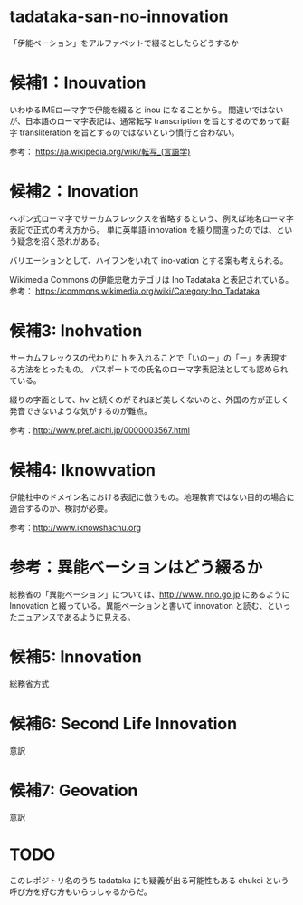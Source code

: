 # tadataka-san-no-innovation
「伊能ベーション」をアルファベットで綴るとしたらどうするか

候補1：Inouvation
=================
いわゆるIMEローマ字で伊能を綴ると inou になることから。
間違いではないが、日本語のローマ字表記は、通常転写 transcription を旨とするのであって翻字 transliteration を旨とするのではないという慣行と合わない。

参考： https://ja.wikipedia.org/wiki/転写_(言語学)

候補2：Inovation
=================
ヘボン式ローマ字でサーカムフレックスを省略するという、例えば地名ローマ字表記で正式の考え方から。
単に英単語 innovation を綴り間違ったのでは、という疑念を招く恐れがある。

バリエーションとして、ハイフンをいれて ino-vation とする案も考えられる。

Wikimedia Commons の伊能忠敬カテゴリは Ino Tadataka と表記されている。
参考： https://commons.wikimedia.org/wiki/Category:Ino_Tadataka

候補3: Inohvation
=================
サーカムフレックスの代わりに h を入れることで「いのー」の「ー」を表現する方法をとったもの。
パスポートでの氏名のローマ字表記法としても認められている。

綴りの字面として、hv と続くのがそれほど美しくないのと、外国の方が正しく発音できないような気がするのが難点。

参考：http://www.pref.aichi.jp/0000003567.html

候補4: Iknowvation
==================
伊能社中のドメイン名における表記に倣うもの。地理教育ではない目的の場合に適合するのか、検討が必要。

参考：http://www.iknowshachu.org

参考：異能ベーションはどう綴るか
================================
総務省の「異能ベーション」については、http://www.inno.go.jp にあるように Innovation と綴っている。異能ベーションと書いて innovation と読む、といったニュアンスであるように見える。

候補5: Innovation
=================
総務省方式

候補6: Second Life Innovation
=============================
意訳

候補7: Geovation
================
意訳

TODO
====
このレポジトリ名のうち tadataka にも疑義が出る可能性もある chukei という呼び方を好む方もいらっしゃるからだ。

